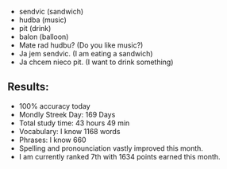 * sendvic (sandwich)
* hudba (music)
* pit (drink)
* balon (balloon) 
* Mate rad hudbu? (Do you like music?)
* Ja jem sendvic. (I am eating a sandwich)
* Ja chcem nieco pit. (I want to drink something)

## Results:
* 100% accuracy today 
* Mondly Streek Day: 169 Days
* Total study time: 43 hours 49 min
* Vocabulary: I know 1168 words
* Phrases: I know 660
* Spelling and pronounciation vastly improved this month. 
* I am currently ranked 7th with 1634 points earned this month. 
